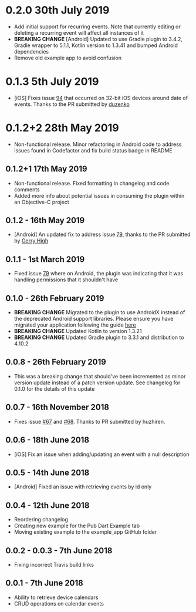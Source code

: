 # 0.2.0 30th July 2019
* Add initial support for recurring events. Note that currently editing or deleting a recurring event will affect all instances of it
* **BREAKING CHANGE** [Android] Updated to use Gradle plugin to 3.4.2, Gradle wrapper to 5.1.1, Kotlin version to 1.3.41 and bumped Android dependencies
* Remove old example app to avoid confusion

# 0.1.3 5th July 2019
* [iOS] Fixes issue [94](https://github.com/builttoroam/flutter_plugins/issues/94) that occurred on 32-bit iOS devices around date of events. Thanks to the PR submitted by [duzenko](https://github.com/duzenko)

# 0.1.2+2 28th May 2019
* Non-functional release. Minor refactoring in Android code to address issues found in Codefactor and fix build status badge in README

## 0.1.2+1 17th May 2019
* Non-functional release. Fixed formatting in changelog and code comments
* Added more info about potential issues in consuming the plugin within an Objective-C project

## 0.1.2 - 16th May 2019
* [Android] An updated fix to address issue [79](https://github.com/builttoroam/flutter_plugins/issues/79), thanks to the PR submitted by [Gerry High](https://github.com/gerryhigh)

## 0.1.1 - 1st March 2019
* Fixed issue [79](https://github.com/builttoroam/flutter_plugins/issues/79) where on Android, the plugin was indicating that it was handling permissions that it shouldn't have

## 0.1.0 - 26th February 2019
* **BREAKING CHANGE** Migrated to the plugin to use AndroidX instead of the deprecated Android support libraries. Please ensure you have migrated your application following the guide [here](https://developer.android.com/jetpack/androidx/migrate)
* **BREAKING CHANGE** Updated Kotlin to version 1.3.21
* **BREAKING CHANGE** Updated Gradle plugin to 3.3.1 and distribution to 4.10.2

## 0.0.8 - 26th February 2019

* This was a breaking change that should've been incremented as minor version update instead of a patch version update. See changelog for 0.1.0 for the details of this update

## 0.0.7 - 16th November 2018
* Fixes issue [#67](https://github.com/builttoroam/flutter_plugins/issues/67) and [#68](https://github.com/builttoroam/flutter_plugins/issues/68). Thanks to PR submitted by huzhiren.

## 0.0.6 - 18th June 2018
* [iOS] Fix an issue when adding/updating an event with a null description

## 0.0.5 - 14th June 2018

* [Android] Fixed an issue with retrieving events by id only

## 0.0.4 - 12th June 2018

* Reordering changelog
* Creating new example for the Pub Dart Example tab
* Moving existing example to the example_app GitHub folder

## 0.0.2 - 0.0.3 - 7th June 2018

* Fixing incorrect Travis build links

## 0.0.1 - 7th June 2018

* Ability to retrieve device calendars
* CRUD operations on calendar events
